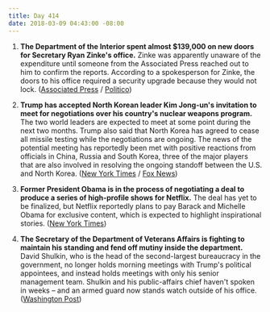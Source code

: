 ```yaml
---
title: Day 414
date: 2018-03-09 04:43:00 -08:00
---
```


1. **The Department of the Interior spent almost $139,000 on new doors for Secretary Ryan Zinke's office.** Zinke was apparently unaware of the expenditure until someone from the Associated Press reached out to him to confirm the reports. According to a spokesperson for Zinke, the doors to his office required a security upgrade because they would not lock. ([Associated Press](https://www.apnews.com/fe6edd739fff49d3a8e56324f7cc9721) / [Politico](https://www.politico.com/story/2018/03/08/ryan-zinke-office-doors-interior-448425))

2. **Trump has accepted North Korean leader Kim Jong-un's invitation to meet for negotiations over his country's nuclear weapons program.** The two world leaders are expected to meet at some point during the next two months. Trump also said that North Korea has agreed to cease all missile testing while the negotiations are ongoing. The news of the potential meeting has reportedly been met with positive reactions from officials in China, Russia and South Korea, three of the major players that are also involved in resolving the ongoing standoff between the U.S. and North Korea. ([New York Times](https://www.nytimes.com/2018/03/08/us/politics/north-korea-kim-jong-un-trump.html) / [Fox News](http://www.foxnews.com/politics/2018/03/09/trump-kim-summit-plan-draws-positive-reactions-from-key-players.html))

3. **Former President Obama is in the process of negotiating a deal to produce a series of high-profile shows for Netflix.** The deal has yet to be finalized, but Netflix reportedly plans to pay Barack and Michelle Obama for exclusive content, which is expected to highlight inspirational stories. ([New York Times](https://www.nytimes.com/2018/03/08/us/politics/obama-netflix-shows.html))

4. **The Secretary of the Department of Veterans Affairs is fighting to maintain his standing and fend off mutiny inside the department.** David Shulkin, who is the head of the second-largest bureaucracy in the government, no longer holds morning meetings with Trump's political appointees, and instead holds meetings with only his senior management team. Shulkin and his public-affairs chief haven't spoken in weeks – and an armed guard now stands watch outside of his office. ([Washington Post](https://www.washingtonpost.com/politics/its-killing-the-agency-ugly-power-struggle-paralyzes-trumps-plan-to-fix-veterans-care/2018/03/08/1c33d6fe-2085-11e8-badd-7c9f29a55815_story.html?utm_term=.98eae17ed804))